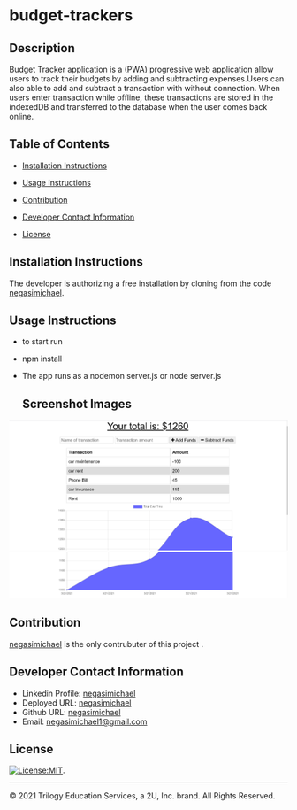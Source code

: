 # budget-trackers

## Description
Budget Tracker application is a (PWA) progressive web application allow users to track their budgets by adding and subtracting  expenses.Users can also able to add and subtract a transaction with  without  connection. When users enter  transaction while offline, these transactions are stored in the indexedDB and transferred to the database when the user comes back online.


   ## Table of Contents
   * [Installation Instructions](#installation-instructions)
   
   * [Usage Instructions](#usage-instructions)
   
   * [Contribution](#contribution)
   
   * [Developer Contact Information](#Developer-Contact-Information)
     
  * [License](#license)


  ## Installation Instructions
The developer is authorizing a free installation by cloning from the code [negasimichael](https://github.com/negasimichael/workout-tracke).
   
   ## Usage Instructions

 * to start run
* npm install
* The app runs as a nodemon server.js or node server.js

   ## Screenshot Images
   
![budget-trackers](public/Images/traker1.png)
![budget-trackers](public/Images/traker2.png)

## Contribution
  [negasimichael](https://github.com/negasimichael/budget-trackers) is the only contrubuter of this project .

   ## Developer Contact Information
  * Linkedin Profile: [negasimichael](https://www.linkedin.com/feed/)
  * Deployed URL: [negasimichael](https://damp-chamber-38124.herokuapp.com/)
  * Github URL: [negasimichael](https://github.com/negasimichael/budget-trackers)
  * Email: negasimichael1@gmail.com
  
## License
   [![License:MIT](https://img.shields.io/badge/License-MIT-yellow.svg)](https://opensource.org/licenses/MIT).
 
 ------------------------------------------------------------------------------
© 2021 Trilogy Education Services, a 2U, Inc. brand. All Rights Reserved.
